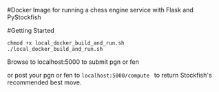 #Docker Image for running a chess engine service with Flask and PyStockfish

#Getting Started

```
chmod +x local_docker_build_and_run.sh
./local_docker_build_and_run.sh
```
Browse to localhost:5000 to submit pgn or fen

or post your pgn or fen to `localhost:5000/compute ` to return Stockfish's recommended best move.